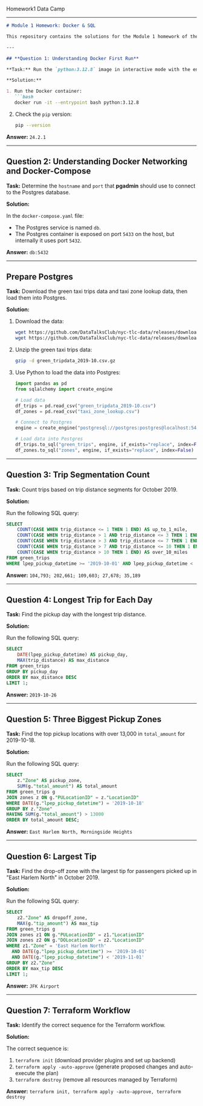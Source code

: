 Homework1 Data Camp

---

```markdown
# Module 1 Homework: Docker & SQL

This repository contains the solutions for the Module 1 homework of the Data Engineering Zoomcamp 2025. The homework covers Docker, SQL, and Terraform.

---

## **Question 1: Understanding Docker First Run**

**Task:** Run the `python:3.12.8` image in interactive mode with the entrypoint `bash` and check the `pip` version.

**Solution:**

1. Run the Docker container:
   ```bash
   docker run -it --entrypoint bash python:3.12.8
   ```

2. Check the `pip` version:
   ```bash
   pip --version
   ```

**Answer:** `24.2.1`

---

## **Question 2: Understanding Docker Networking and Docker-Compose**

**Task:** Determine the `hostname` and `port` that **pgadmin** should use to connect to the Postgres database.

**Solution:**

In the `docker-compose.yaml` file:
- The Postgres service is named `db`.
- The Postgres container is exposed on port `5433` on the host, but internally it uses port `5432`.

**Answer:** `db:5432`

---

## **Prepare Postgres**

**Task:** Download the green taxi trips data and taxi zone lookup data, then load them into Postgres.

**Solution:**

1. Download the data:
   ```bash
   wget https://github.com/DataTalksClub/nyc-tlc-data/releases/download/green/green_tripdata_2019-10.csv.gz
   wget https://github.com/DataTalksClub/nyc-tlc-data/releases/download/misc/taxi_zone_lookup.csv
   ```

2. Unzip the green taxi trips data:
   ```bash
   gzip -d green_tripdata_2019-10.csv.gz
   ```

3. Use Python to load the data into Postgres:
   ```python
   import pandas as pd
   from sqlalchemy import create_engine

   # Load data
   df_trips = pd.read_csv("green_tripdata_2019-10.csv")
   df_zones = pd.read_csv("taxi_zone_lookup.csv")

   # Connect to Postgres
   engine = create_engine("postgresql://postgres:postgres@localhost:5433/ny_taxi")

   # Load data into Postgres
   df_trips.to_sql("green_trips", engine, if_exists="replace", index=False)
   df_zones.to_sql("zones", engine, if_exists="replace", index=False)
   ```

---

## **Question 3: Trip Segmentation Count**

**Task:** Count trips based on trip distance segments for October 2019.

**Solution:**

Run the following SQL query:
```sql
SELECT
    COUNT(CASE WHEN trip_distance <= 1 THEN 1 END) AS up_to_1_mile,
    COUNT(CASE WHEN trip_distance > 1 AND trip_distance <= 3 THEN 1 END) AS between_1_and_3_miles,
    COUNT(CASE WHEN trip_distance > 3 AND trip_distance <= 7 THEN 1 END) AS between_3_and_7_miles,
    COUNT(CASE WHEN trip_distance > 7 AND trip_distance <= 10 THEN 1 END) AS between_7_and_10_miles,
    COUNT(CASE WHEN trip_distance > 10 THEN 1 END) AS over_10_miles
FROM green_trips
WHERE lpep_pickup_datetime >= '2019-10-01' AND lpep_pickup_datetime < '2019-11-01';
```

**Answer:** `104,793; 202,661; 109,603; 27,678; 35,189`

---

## **Question 4: Longest Trip for Each Day**

**Task:** Find the pickup day with the longest trip distance.

**Solution:**

Run the following SQL query:
```sql
SELECT
    DATE(lpep_pickup_datetime) AS pickup_day,
    MAX(trip_distance) AS max_distance
FROM green_trips
GROUP BY pickup_day
ORDER BY max_distance DESC
LIMIT 1;
```

**Answer:** `2019-10-26`

---

## **Question 5: Three Biggest Pickup Zones**

**Task:** Find the top pickup locations with over 13,000 in `total_amount` for 2019-10-18.

**Solution:**

Run the following SQL query:
```sql
SELECT
    z."Zone" AS pickup_zone,
    SUM(g."total_amount") AS total_amount
FROM green_trips g
JOIN zones z ON g."PULocationID" = z."LocationID"
WHERE DATE(g."lpep_pickup_datetime") = '2019-10-18'
GROUP BY z."Zone"
HAVING SUM(g."total_amount") > 13000
ORDER BY total_amount DESC;
```

**Answer:** `East Harlem North, Morningside Heights`

---

## **Question 6: Largest Tip**

**Task:** Find the drop-off zone with the largest tip for passengers picked up in "East Harlem North" in October 2019.

**Solution:**

Run the following SQL query:
```sql
SELECT
    z2."Zone" AS dropoff_zone,
    MAX(g."tip_amount") AS max_tip
FROM green_trips g
JOIN zones z1 ON g."PULocationID" = z1."LocationID"
JOIN zones z2 ON g."DOLocationID" = z2."LocationID"
WHERE z1."Zone" = 'East Harlem North'
  AND DATE(g."lpep_pickup_datetime") >= '2019-10-01'
  AND DATE(g."lpep_pickup_datetime") < '2019-11-01'
GROUP BY z2."Zone"
ORDER BY max_tip DESC
LIMIT 1;
```

**Answer:** `JFK Airport`

---

## **Question 7: Terraform Workflow**

**Task:** Identify the correct sequence for the Terraform workflow.

**Solution:**

The correct sequence is:
1. `terraform init` (download provider plugins and set up backend)
2. `terraform apply -auto-approve` (generate proposed changes and auto-execute the plan)
3. `terraform destroy` (remove all resources managed by Terraform)

**Answer:** `terraform init, terraform apply -auto-approve, terraform destroy`

